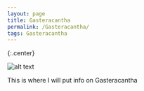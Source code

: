 ```yaml
---
layout: page
title: Gasteracantha
permalink: /Gasteracantha/
tags: Gasteracantha
---
```








{:.center}

![alt text](https://cloud.githubusercontent.com/assets/21958390/22332417/d1d81346-e39e-11e6-8586-9d740dd0435e.jpg)






This is where I will put info on Gasteracantha
